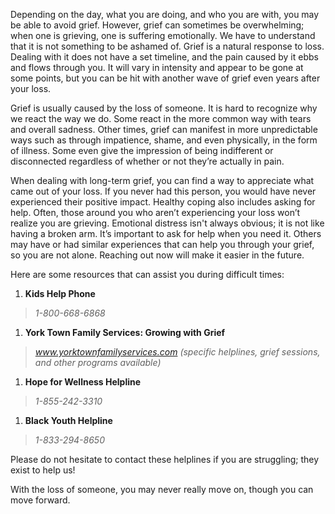 
Depending on the day, what you are doing, and who you are with, you may
be able to avoid grief. However, grief can sometimes be overwhelming;
when one is grieving, one is suffering emotionally. We have to
understand that it is not something to be ashamed of. Grief is a natural
response to loss. Dealing with it does not have a set timeline, and the
pain caused by it ebbs and flows through you. It will vary in intensity
and appear to be gone at some points, but you can be hit with another
wave of grief even years after your loss.

Grief is usually caused by the loss of someone. It is hard to recognize
why we react the way we do. Some react in the more common way with tears
and overall sadness. Other times, grief can manifest in more
unpredictable ways such as through impatience, shame, and even
physically, in the form of illness. Some even give the impression of
being indifferent or disconnected regardless of whether or not they’re
actually in pain.

When dealing with long-term grief, you can find a way to appreciate what
came out of your loss. If you never had this person, you would have
never experienced their positive impact. Healthy coping also includes
asking for help. Often, those around you who aren’t experiencing your
loss won’t realize you are grieving. Emotional distress isn't always
obvious; it is not like having a broken arm. It’s important to ask for
help when you need it. Others may have or had similar experiences that
can help you through your grief, so you are not alone. Reaching out now
will make it easier in the future.

Here are some resources that can assist you during difficult times:

1.  **Kids Help Phone**

> *1-800-668-6868*

1.  **York Town Family Services: Growing with Grief**

> *www.yorktownfamilyservices.com (specific helplines, grief sessions,
> and other programs available)*

1.  **Hope for Wellness Helpline**

> *1-855-242-3310*

1.  **Black Youth Helpline**

> *1-833-294-8650*

Please do not hesitate to contact these helplines if you are struggling;
they exist to help us!

With the loss of someone, you may never really move on, though you can
move forward.
